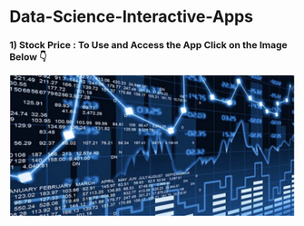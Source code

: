 # Data-Science-Interactive-Apps

### 1) Stock Price : To Use and Access the App Click on the Image Below 👇

[![Stock Price](App_1%20Stock%20Price/Stock%20Price.png)](https://simple-stock-price.herokuapp.com/)
